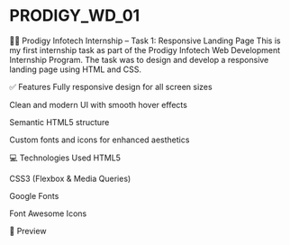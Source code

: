 # PRODIGY_WD_01

🧑‍💻 Prodigy Infotech Internship – Task 1: Responsive Landing Page
This is my first internship task as part of the Prodigy Infotech Web Development Internship Program. The task was to design and develop a responsive landing page using HTML and CSS.

✅ Features
Fully responsive design for all screen sizes

Clean and modern UI with smooth hover effects

Semantic HTML5 structure

Custom fonts and icons for enhanced aesthetics

💻 Technologies Used
HTML5

CSS3 (Flexbox & Media Queries)

Google Fonts

Font Awesome Icons

📸 Preview
